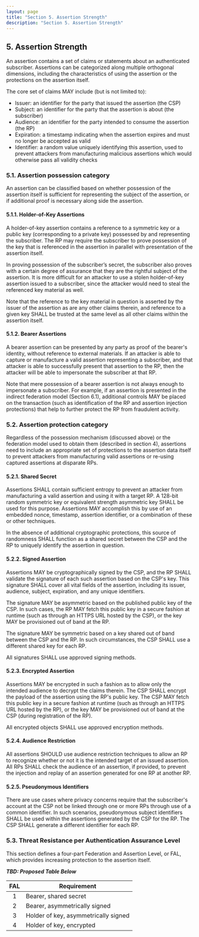 ```yaml
---
layout: page
title: "Section 5. Assertion Strength"
description: "Section 5. Assertion Strength"
---
```


## 5. Assertion Strength

An assertion contains a set of claims or statements about an authenticated subscriber. Assertions can be categorized along multiple orthogonal dimensions, including the characteristics of using the assertion or the protections on the assertion itself.

The core set of claims MAY include (but is not limited to):

 - Issuer: an identifier for the party that issued the assertion (the CSP)
 - Subject: an identifier for the party that the assertion is about (the subscriber)
 - Audience: an identifier for the party intended to consume the assertion (the RP)
 - Expiration: a timestamp indicating when the assertion expires and must no longer be accepted as valid
 - Identifier: a random value uniquely identifying this assertion, used to prevent attackers from manufacturing malicious assertions which would otherwise pass all validity checks

### 5.1. Assertion possession category

An assertion can be classified based on whether possession of the assertion itself is sufficient for representing  the subject of the assertion, or if additional proof is necessary along side the assertion.

#### 5.1.1. Holder-of-Key Assertions

A holder-of-key assertion contains a reference to a symmetric key or a public key (corresponding to a private key) possessed by and representing the subscriber. The RP may require the subscriber to prove possession of the key that is referenced in the assertion in parallel with presentation of the assertion itself. 

In proving possession of the subscriber’s secret, the subscriber also proves with a certain degree of assurance that they are the rightful subject of the assertion. It is more difficult for an attacker to use a stolen holder-of-key assertion issued to a subscriber, since the attacker would need to steal the referenced key material as well. 

Note that the reference to the key material in question is asserted by the issuer of the assertion as are any other claims therein, and reference to a given key SHALL be trusted at the same level as all other claims within the assertion itself.

#### 5.1.2. Bearer Assertions

A bearer assertion can be presented by any party as proof of the bearer's identity, without reference to external materials. If an attacker is able to capture or manufacture a valid assertion representing a subscriber, and that attacker is able to successfully present that assertion to the RP, then the attacker will be able to impersonate the subscriber at that RP. 

Note that mere possession of a bearer assertion is not always enough to impersonate a subscriber. For example, if an assertion is presented in the indirect federation model (Section 6.1), additional controls MAY be placed on the transaction (such as identification of the RP and assertion injection protections) that help to further protect the RP from fraudulent activity.

### 5.2. Assertion protection category

Regardless of the possession mechanism (discussed above) or the federation model used to obtain them (described in section 4), assertions need to include an appropriate set of protections to the assertion data itself to prevent attackers from manufacturing valid assertions or re-using captured assertions at disparate RPs.

#### 5.2.1. Shared Secret

Assertions SHALL contain sufficient entropy to prevent an attacker from manufacturing a valid assertion and using it with a target RP. A 128-bit random symmetric key or equivalent strength asymmetric key SHALL be used for this purpose. Assertions MAY accomplish this by use of an embedded nonce, timestamp, assertion identifier, or a combination of these or other techniques.

In the absence of additional cryptographic protections, this source of randomness SHALL function as a shared secret between the CSP and the RP to uniquely identify the assertion in question.

#### 5.2.2. Signed Assertion

Assertions MAY be cryptographically signed by the CSP, and the RP SHALL validate the signature of each such assertion based on the CSP's key. This signature SHALL cover all vital fields of the assertion, including its issuer, audience, subject, expiration, and any unique identifiers.

The signature MAY be asymmetric based on the published public key of the CSP. In such cases, the RP MAY fetch this public key in a secure fashion at runtime (such as through an HTTPS URL hosted by the CSP), or the key MAY be provisioned out of band at the RP.

The signature MAY be symmetric based on a key shared out of band between the CSP and the RP. In such circumstances, the CSP SHALL use a different shared key for each RP.

All signatures SHALL use approved signing methods.

#### 5.2.3. Encrypted Assertion

Assertions MAY be encrypted in such a fashion as to allow only the intended audience to decrypt the claims therein. The CSP SHALL encrypt the payload of the assertion using the RP's public key. The CSP MAY fetch this public key in a secure fashion at runtime (such as through an HTTPS URL hosted by the RP), or the key MAY be provisioned out of band at the CSP (during registration of the RP).

All encrypted objects SHALL use approved encryption methods.

#### 5.2.4. Audience Restriction

All assertions SHOULD use audience restriction techniques to allow an RP to recognize whether or not it is the intended target of an issued assertion. All RPs SHALL check the audience of an assertion, if provided, to prevent the injection and replay of an assertion generated for one RP at another RP. 

#### 5.2.5. Pseudonymous Identifiers

There are use cases where privacy concerns require that the subscriber's account at the CSP not be linked through one or more RPs through use of a common identifier. In such scenarios, pseudonymous subject identifiers SHALL be used within the assertions generated by the CSP for the RP. The CSP SHALL generate a different identifier for each RP.

### 5.3. Threat Resistance per Authentication Assurance Level

This section defines a four-part Federation and Assertion Level, or FAL, which provides increasing protection to the assertion itself. 

***TBD: Proposed Table Below***

|FAL|Requirement|
|:--:|----|
|1|Bearer, shared secret|
|2|Bearer, asymmetrically signed|
|3|Holder of key, asymmetrically signed|
|4|Holder of key, encrypted|

